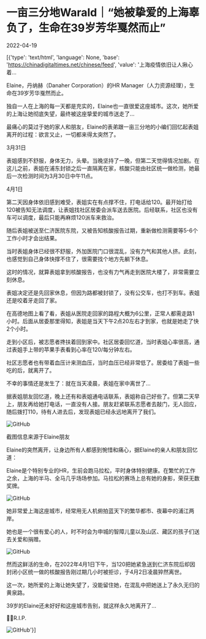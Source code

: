 # 一亩三分地Warald｜“她被挚爱的上海辜负了，生命在39岁芳华戛然而止”

2022-04-19

[{'type': 'text/html', 'language': None, 'base': 'https://chinadigitaltimes.net/chinese/feed', 'value': '上海疫情依旧让人揪心着…

Elaine，丹纳赫（Danaher Corporation）的HR Manager（人力资源经理），生命在39岁芳华戛然而止。

独自一人在上海的每一天都是充实的，Elaine也一直很爱这座城市。这次，她所爱的上海让她彻底失望，最终被这座挚爱的城市送走了…

最痛心的莫过于她的家人和朋友，Elaine的表弟跟一亩三分地的小编们回忆起表姐离开的过程：欲言又止，一切都来得太突然了。

3月31日

表姐感到不舒服，身体无力，头晕。当晚坚持了一晚，但第二天觉得情况加剧。在这儿之前，表姐在浦东封锁之后一直隔离在家，核酸只能由社区统一做检测，她最后一次检测时间为3月30日中午11点。

4月1日

第二天因身体依旧感到难受，表姐实在有点撑不住，打电话给120。最开始打给120被告知无法调度，让表姐找社区居委会派车送去医院。后经联系，社区也没有车可以调度，最后只能再麻烦120派车来救治。

随后表姐被送至仁济医院东院，又被告知核酸报告过期，重新做检测需要等5-6个工作小时才会出结果。

当时表姐身体已经很不舒服，外加医院门口很混乱，没有力气和其他人挤。此刻，也感觉到自己身体快撑不住了，很需要找个地方先躺下休息。

这时的情况，就算表姐拿到核酸报告，也没有力气再走到医院大楼了，非常需要立刻休息。

表姐决定还是先回家休息，但因为路都被封锁了，没有公交车，也打不到车。表姐还是咬着牙走回了家。

在高德地图上看了看，表姐从医院走回家的路程大概为6公里，正常人都需走路1小时。后面从居委那里得知，表姐是当天下午2点20左右才到家，也就是她走了快2个小时。

走到小区后，被志愿者搀扶着回到家中。社区居委回忆道，当时表姐心率很高，通过表姐手上带的苹果手表看到心率在120/每分钟左右。

社区志愿者也有带着血压计来测血压，当时血压已经非常低了。居委给了表姐一些吃的后，就离开了。

不幸的事情还是发生了：就在当天凌晨，表姐在家中离世了…

据表姐朋友回忆道，晚上还有和表姐通电话联系，表姐称自己好些了。但第二天早上，朋友再给她打电话，一直没有人接。朋友赶紧联系志愿者去敲门，无人回应，随后拨打110，待有人进去后，发现表姐已经永远地离开了我们。

![GitHub](https://chinadigitaltimes.net/chinese/files/2022/04/post-679805-625e4acc1fab4.)

截图信息来源于Elaine朋友

Elaine的突然离开，让身边所有人都感到惋惜和痛心，据Elaine的亲人和朋友回忆道：

Elaine是个特别专业的HR，生前会跑马拉松，平时身体特别健康。在繁忙的工作之余，上海的半马、全马几乎场场参加。马拉松的赛场上总有她的身影，荣获无数奖牌。

![GitHub](https://chinadigitaltimes.net/chinese/files/2022/04/post-679805-625e4acc2c2fb.)

她非常爱上海这座城市，经常用无人机俯拍蓝天下的繁华都市、夜幕中的浦江两岸。

她也是一个很有爱心的人，时不时会为申城的智障儿童以及山区、藏区的孩子们送去关爱和捐赠。

![GitHub](https://chinadigitaltimes.net/chinese/files/2022/04/post-679805-625e4acc36622.)

然而这鲜活的生命，在2022年4月1日下午，当120把她紧急送到仁济东院后却因封闭小区统一做的核酸报告刚过期几小时被拒诊，于4月2日凌晨猝然离世。

这一次，她所爱的上海让她失望了，没能留住她，在混乱中把她送上了永久无归的黄泉路。

39岁的Elaine还未好好和这座城市告别，就这样永久地离开了…

🙏🏻R.I.P.

![GitHub](https://chinadigitaltimes.net/chinese/files/2022/04/post-679805-625e4acc3f8d5.)'}]